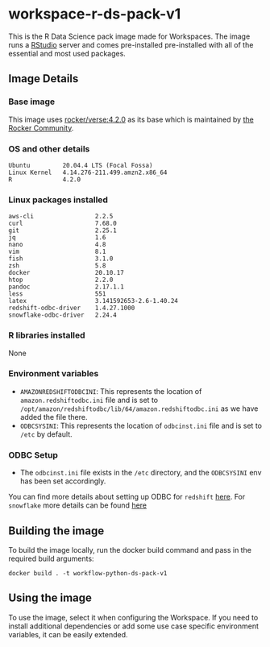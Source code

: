 # workspace-r-ds-pack-v1
This is the R Data Science pack image made for Workspaces. 
The image runs a [RStudio](https://jupyter.org/hub) server and comes pre-installed pre-installed with all of the essential and most used packages.

## Image Details
### Base image
This image uses [rocker/verse:4.2.0](https://hub.docker.com/layers/verse/rocker/verse/4.2.0/images/sha256-771d3edecc8fe72ed56c41f92656c4062e4ffc79723ede8961ce4ec068f0cbfb?context=explore) as its base which is maintained by [the Rocker Community](https://github.com/rocker-org/rocker).

### OS and other details
```
Ubuntu         20.04.4 LTS (Focal Fossa)
Linux Kernel   4.14.276-211.499.amzn2.x86_64
R              4.2.0
```

### Linux packages installed
```
aws-cli                 2.2.5
curl                    7.68.0
git                     2.25.1
jq                      1.6
nano                    4.8
vim                     8.1
fish                    3.1.0
zsh                     5.8
docker                  20.10.17
htop                    2.2.0
pandoc                  2.17.1.1
less                    551
latex                   3.141592653-2.6-1.40.24
redshift-odbc-driver    1.4.27.1000
snowflake-odbc-driver   2.24.4
```

### R libraries installed
None

### Environment variables
- `AMAZONREDSHIFTODBCINI`: This represents the location of `amazon.redshiftodbc.ini` file and is set to `/opt/amazon/redshiftodbc/lib/64/amazon.redshiftodbc.ini` as we have added the file there.
- `ODBCSYSINI`: This represents the location of `odbcinst.ini` file and is set to `/etc` by default.

### ODBC Setup
- The `odbcinst.ini` file exists in the `/etc` directory, and the `ODBCSYSINI` env has been set accordingly.

You can find more details about setting up ODBC for `redshift` [here](https://docs.aws.amazon.com/redshift/latest/mgmt/configure-odbc-connection.html). For `snowflake` more details can be found [here](https://docs.snowflake.com/en/user-guide/odbc-linux.html)


## Building the image
To build the image locally, run the docker build command and pass in the required build arguments:
```
docker build . -t workflow-python-ds-pack-v1
```

## Using the image
To use the image, select it when configuring the Workspace.
If you need to install additional dependencies or add some use case specific environment variables, it can be easily extended.
